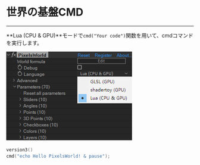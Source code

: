 # 世界の基盤CMD
---

**Lua (CPU & GPU)**モードで```cmd("Your code")```関数を用いて、cmdコマンドを実行します。


![LuaMode](LuaMode.png)


```lua:executeCMD.lua
version3()
cmd("echo Hello PixelsWorld! & pause");
```
